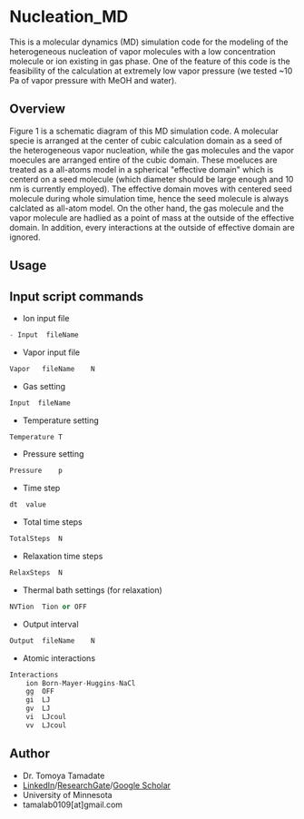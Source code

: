 # Nucleation_MD
This is a molecular dynamics (MD) simulation code for the modeling of the heterogeneous nucleation of vapor molecules with a low concentration molecule or ion existing in gas phase.  One of the feature of this code is the feasibility of the calculation at extremely low vapor pressure (we tested ~10 Pa of vapor pressure with MeOH and water).
## Overview
Figure 1 is a schematic diagram of this MD simulation code.  A molecular specie is arranged at the center of cubic calculation domain as a seed of the heterogeneous vapor nucleation, while the gas molecules and the vapor moecules are arranged entire of the cubic domain. These moeluces are treated as a all-atoms model in a spherical "effective domain" which is centerd on a seed molecule (which diameter should be large enough and 10 nm is currently employed).  The effective domain moves with centered seed molecule during whole simulation time, hence the seed molecule is always calclated as all-atom model. On the other hand, the gas molecule and the vapor molecule are hadlied as a point of mass at the outside of the effective domain.  In addition, every interactions at the outside of effective domain are ignored.  
## Usage

## Input script commands
* Ion input file
```py
- Input  fileName
```
* Vapor input file
```py
Vapor	fileName	N
```
* Gas setting
```py
Input  fileName
```
* Temperature setting
```py
Temperature	T
```
* Pressure setting
```py
Pressure	p
```
* Time step
```py
dt	value
```
* Total time steps
```py
TotalSteps	N
```
* Relaxation time steps
```py
RelaxSteps	N
```
* Thermal bath settings (for relaxation)
```py
NVTion	Tion or OFF
```
* Output interval
```py
Output	fileName	N
```
* Atomic interactions
```py
Interactions
	ion	Born-Mayer-Huggins-NaCl
	gg	OFF
	gi	LJ
	gv	LJ
	vi	LJcoul
	vv	LJcoul
```

## Author
* Dr. Tomoya Tamadate
* [LinkedIn](https://www.linkedin.com/in/tomoya-tamadate-953673142/)/[ResearchGate](https://www.researchgate.net/profile/Tomoya-Tamadate)/[Google Scholar](https://scholar.google.com/citations?user=XXSOgXwAAAAJ&hl=ja)
* University of Minnesota
* tamalab0109[at]gmail.com
